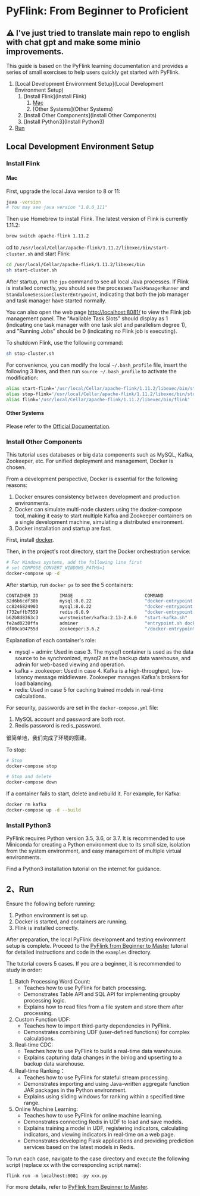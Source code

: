 # PyFlink: From Beginner to Proficient

## ⚠️ I've just tried to translate main repo to english with chat gpt and make some minio improvements.

This guide is based on the PyFlink learning documentation and provides a series of small exercises to help users quickly get started with PyFlink.

1. [Local Development Environment Setup](Local Development Environment Setup)
   1. [Install Flink](Install Flink)
      1. [Mac](Mac)
      2. [Other Systems](Other Systems)
   2. [Install Other Components](Install Other Components)
   3. [Install Python3](Install Python3)
2. [Run](Run)

## Local Development Environment Setup
### Install Flink
#### Mac

First, upgrade the local Java version to 8 or 11:

```bash
java -version
# You may see java version "1.8.0_111"
```

Then use Homebrew to install Flink. The latest version of Flink is currently 1.11.2:

```bash
brew switch apache-flink 1.11.2
```

cd to `/usr/local/Cellar/apache-flink/1.11.2/libexec/bin/start-cluster.sh` and start Flink:

```bash
cd /usr/local/Cellar/apache-flink/1.11.2/libexec/bin
sh start-cluster.sh
```

After startup, run the `jps` command to see all local Java processes. If Flink is installed correctly, you should see the processes `TaskManagerRunner` and `StandaloneSessionClusterEntrypoint`, indicating that both the job manager and task manager have started normally.

You can also open the web page [http://localhost:8081/](http://localhost:8081/) to view the Flink job management panel. The "Available Task Slots" should display as 1 (indicating one task manager with one task slot and parallelism degree 1), and "Running Jobs" should be 0 (indicating no Flink job is executing).

To shutdown Flink, use the following command:

```bash
sh stop-cluster.sh
```

For convenience, you can modify the local `~/.bash_profile` file, insert the following 3 lines, and then run `source ~/.bash_profile` to activate the modification:

```bash
alias start-flink='/usr/local/Cellar/apache-flink/1.11.2/libexec/bin/start-cluster.sh'
alias stop-flink='/usr/local/Cellar/apache-flink/1.11.2/libexec/bin/stop-cluster.sh'
alias flink='/usr/local/Cellar/apache-flink/1.11.2/libexec/bin/flink'
```

#### Other Systems

Please refer to the [Official Documentation](https://nightlies.apache.org/flink/flink-docs-stable/docs/dev/dataset/local_execution/).

### Install Other Components

This tutorial uses databases or big data components such as MySQL, Kafka, Zookeeper, etc. For unified deployment and management, Docker is chosen.

From a development perspective, Docker is essential for the following reasons:
1. Docker ensures consistency between development and production environments.
1. Docker can simulate multi-node clusters using the docker-compose tool, making it easy to start multiple Kafka and Zookeeper containers on a single development machine, simulating a distributed environment.
1. Docker installation and startup are fast.

First, install [docker](https://www.docker.com/).

Then, in the project's root directory, start the Docker orchestration service:

```bash
# For Windows systems, add the following line first
# set COMPOSE_CONVERT_WINDOWS_PATHS=1
docker-compose up -d
```

After startup, run `docker ps` to see the 5 containers:

```bash
CONTAINER ID        IMAGE                           COMMAND                  CREATED             STATUS              PORTS                                                  NAMES
32d6b6cdf30b        mysql:8.0.22                    "docker-entrypoint.s…"   5 days ago          Up 3 seconds        0.0.0.0:3306->3306/tcp, 33060/tcp                      mysql1
cc8246824903        mysql:8.0.22                    "docker-entrypoint.s…"   5 days ago          Up 3 seconds        33060/tcp, 0.0.0.0:3307->3306/tcp                      mysql2
f732effb7559        redis:6.0.9                     "docker-entrypoint.s…"   5 days ago          Up 5 seconds        0.0.0.0:6379->6379/tcp                                 redis
b62b8d8363c3        wurstmeister/kafka:2.13-2.6.0   "start-kafka.sh"         5 days ago          Up 3 seconds        0.0.0.0:9092->9092/tcp                                 kafka
fe2ad0230ffa        adminer                         "entrypoint.sh docke…"   5 days ago          Up 12 seconds       0.0.0.0:8080->8080/tcp                                 adminer
df80ca04755d        zookeeper:3.6.2                 "/docker-entrypoint.…"   5 days ago          Up 3 seconds        2888/tcp, 3888/tcp, 0.0.0.0:2181->2181/tcp, 8080/tcp   zookeeper
```

Explanation of each container's role:
* mysql + admin: Used in case 3. The mysql1 container is used as the data source to be synchronized, mysql2 as the backup data warehouse, and admin for web-based viewing and operation.
* kafka + zookeeper: Used in case 4. Kafka is a high-throughput, low-latency message middleware. Zookeeper manages Kafka's brokers for load balancing.
* redis: Used in case 5 for caching trained models in real-time calculations.

For security, passwords are set in the `docker-compose.yml` file:
1. MySQL account and password are both root.
1. Redis password is redis_password.

很简单地，我们完成了环境的搭建。

To stop:

```bash
# Stop
docker-compose stop

# Stop and delete
docker-compose down
```

If a container fails to start, delete and rebuild it. For example, for Kafka:

```bash
docker rm kafka
docker-compose up -d --build
```

### Install Python3

PyFlink requires Python version 3.5, 3.6, or 3.7. It is recommended to use Miniconda for creating a Python environment due to its small size, isolation from the system environment, and easy management of multiple virtual environments.

Find a Python3 installation tutorial on the internet for guidance.

## 2、Run

Ensure the following before running:
1. Python environment is set up.
1. Docker is started, and containers are running.
1. Flink is installed correctly.

After preparation, the local PyFlink development and testing environment setup is complete. Proceed to the [PyFlink from Beginner to Master](examples/README.md) tutorial for detailed instructions and code in the `examples` directory.

The tutorial covers 5 cases. If you are a beginner, it is recommended to study in order:
1. Batch Processing Word Count:
    - Teaches how to use PyFlink for batch processing.
    - Demonstrates Table API and SQL API for implementing groupby processing logic.
    - Explains how to read files from a file system and store them after processing.
2. Custom Function UDF:
    - Teaches how to import third-party dependencies in PyFlink.
    - Demonstrates combining UDF (user-defined functions) for complex calculations.
3. Real-time CDC:
    - Teaches how to use PyFlink to build a real-time data warehouse.
    - Explains capturing data changes in the binlog and upserting to a backup data warehouse.
4. Real-time Ranking：
    - Teaches how to use PyFlink for stateful stream processing.
    - Demonstrates importing and using Java-written aggregate function JAR packages in the Python environment.
    - Explains using sliding windows for ranking within a specified time range.
5. Online Machine Learning:
    - Teaches how to use PyFlink for online machine learning.
    - Demonstrates connecting Redis in UDF to load and save models.
    - Explains training a model in UDF, registering indicators, calculating indicators, and viewing indicators in real-time on a web page.
    - Demonstrates developing Flask applications and providing prediction services based on the latest models in Redis.

To run each case, navigate to the case directory and execute the following script (replace xx with the corresponding script name):

```
flink run -m localhost:8081 -py xxx.py
```

For more details, refer to [PyFlink from Beginner to Master](examples/README.md).
